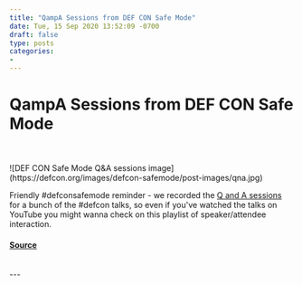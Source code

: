 ```yaml
---
title: "QampA Sessions from DEF CON Safe Mode"
date: Tue, 15 Sep 2020 13:52:09 -0700
draft: false
type: posts
categories: 
- 
---
```

# QampA Sessions from DEF CON Safe Mode

<br/>

<br/>
![DEF CON Safe Mode Q&A sessions image](https://defcon.org/images/defcon-safemode/post-images/qna.jpg)  

Friendly #defconsafemode reminder - we recorded the [Q and A sessions](https://www.youtube.com/playlist?list=PL9fPq3eQfaaCFybtre3wd0NByCSbw-Oyb) for a bunch of the #defcon talks, so even if you've watched the talks on YouTube you might wanna check on this playlist of speaker/attendee interaction.

#### [Source](https://www.youtube.com/playlist?list=PL9fPq3eQfaaCFybtre3wd0NByCSbw-Oyb)

<br/>
---
